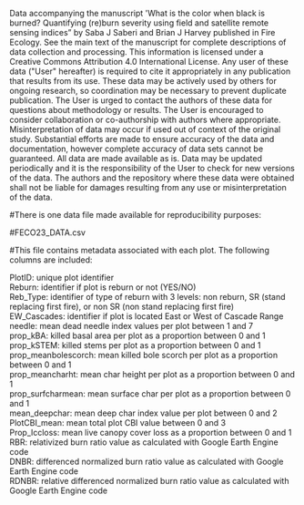 Data accompanying the manuscript 'What is the color when black is burned? Quantifying (re)burn severity using field and satellite remote sensing indices” by Saba J Saberi and Brian J Harvey published in Fire Ecology. See the main text of the manuscript for complete descriptions of data collection and processing.
This information is licensed under a Creative Commons Attribution 4.0 International License. Any user of these data ("User" hereafter) is required to cite it appropriately in any publication that results from its use. These data may be actively used by others for ongoing research, so coordination may be necessary to prevent duplicate publication. The User is urged to contact the authors of these data for questions about methodology or results. The User is encouraged to consider collaboration or co-authorship with authors where appropriate. Misinterpretation of data may occur if used out of context of the original study. Substantial efforts are made to ensure accuracy of the data and documentation, however complete accuracy of data sets cannot be guaranteed. All data are made available as is. Data may be updated periodically and it is the responsibility of the User to check for new versions of the data. The authors and the repository where these data were obtained shall not be liable for damages resulting from any use or misinterpretation of the data.

#There is one data file made available for reproducibility purposes:

#FECO23_DATA.csv

#This file contains metadata associated with each plot. The following columns are included:

PlotID: unique plot identifier  
Reburn: identifier if plot is reburn or not (YES/NO)  
Reb_Type: identifier of type of reburn with 3 levels: non reburn, SR (stand replacing first fire), or non SR (non stand replacing first fire)  
EW_Cascades: identifier if plot is located East or West of Cascade Range  
needle: mean dead needle index values per plot between 1 and 7  
prop_kBA: killed basal area per plot as a proportion between 0 and 1  
prop_kSTEM: killed stems per plot as a proportion between 0 and 1  
prop_meanbolescorch: mean killed bole scorch per plot as a proportion between 0 and 1  
prop_meancharht: mean char height per plot as a proportion between 0 and 1  
prop_surfcharmean: mean surface char per plot as a proportion between 0 and 1  
mean_deepchar: mean deep char index value per plot between 0 and 2  
PlotCBI_mean: mean total plot CBI value between 0 and 3  
Prop_lccloss: mean live canopy cover loss as a proportion between 0 and 1  
RBR: relativized burn ratio value as calculated with Google Earth Engine code   
DNBR: differenced normalized burn ratio value as calculated with Google Earth Engine code  
RDNBR: relative differenced normalized burn ratio value as calculated with Google Earth Engine code  



